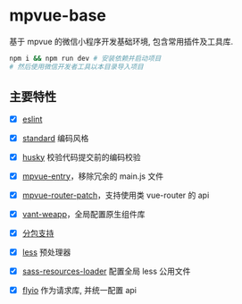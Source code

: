 # mpvue-base
基于 mpvue 的微信小程序开发基础环境, 包含常用插件及工具库.

``` sh
npm i && npm run dev # 安装依赖并启动项目
# 然后使用微信开发者工具以本目录导入项目
```

## 主要特性
- [x] [eslint](https://eslint.org/demo)
- [x] [standard](https://github.com/standard/standard) 编码风格
- [x] [husky](https://github.com/typicode/husky) 校验代码提交前的编码校验
- [x] [mpvue-entry](https://github.com/F-loat/mpvue-entry)，移除冗余的 main.js 文件
- [x] [mpvue-router-patch](https://github.com/F-loat/mpvue-router-patch)，支持使用类 vue-router 的 api
- [x] [vant-weapp](https://github.com/youzan/vant-weapp)，全局配置原生组件库
- [x] [分包支持](https://developers.weixin.qq.com/miniprogram/dev/framework/subpackages/basic.html)
- [x] [less](https://less.bootcss.com/) 预处理器
- [x] [sass-resources-loader](https://github.com/shakacode/sass-resources-loader) 配置全局 less 公用文件
- [x] [flyio](https://www.npmjs.com/package/flyio) 作为请求库, 并统一配置 api

